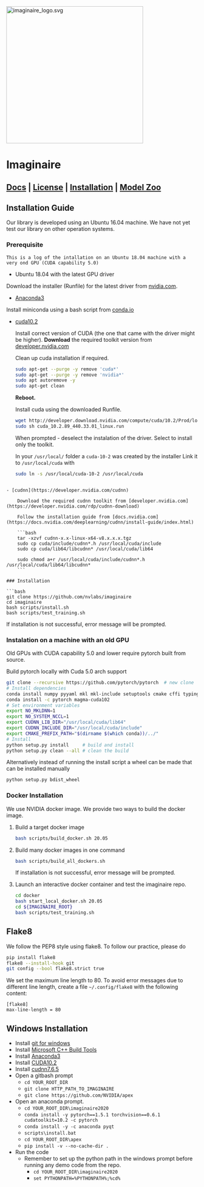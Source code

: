<img src="imaginaire_logo.svg" alt="imaginaire_logo.svg" height="360"/>

# Imaginaire

## [Docs](http://imaginaire.cc/docs) | [License](LICENSE.md) | [Installation](INSTALL.md) | [Model Zoo](MODELZOO.md)

## Installation Guide

Our library is developed using an Ubuntu 16.04 machine. We have not yet test our
  library on other operation systems.

### Prerequisite

    This is a log of the intallation on an Ubuntu 18.04 machine with a very ond GPU (CUDA capability 5.0)

- Ubuntu 18.04 with the latest GPU driver

Download the installer (Runfile) for the latest driver from [nvidia.com](https://www.nvidia.com/Download/index.aspx).

- [Anaconda3](https://www.anaconda.com/products/individual)

Install miniconda using a bash script from [conda.io](https://docs.conda.io/en/latest/miniconda.html#installing)

- [cuda10.2](https://developer.nvidia.com/cuda-toolkit)

    Install correct version of CUDA (the one that came with the driver might be higher). **Download** the required toolkit version from [developer.nvidia.com](https://developer.nvidia.com/cuda-toolkit-archive)

    Clean up cuda installation if required.

    ```bash
    sudo apt-get --purge -y remove 'cuda*'
    sudo apt-get --purge -y remove 'nvidia*'
    sudo apt autoremove -y
    sudo apt-get clean
    ```

    **Reboot.**

    Install cuda using the downloaded Runfile.

    ```bash
    wget http://developer.download.nvidia.com/compute/cuda/10.2/Prod/local_installers/cuda_10.2.89_440.33.01_linux.run
    sudo sh cuda_10.2.89_440.33.01_linux.run
    ```

    When prompted - deselect the instalation of the driver. Select to install only the toolkit.


    In your `/usr/local/` folder a `cuda-10-2` was created by the installer
    Link it to `/usr/local/cuda` with

    ```bash
    sudo ln -s /usr/local/cuda-10-2 /usr/local/cuda
```

- [cudnn](https://developer.nvidia.com/cudnn)

    Download the required cudnn toolkit from [developer.nvidia.com](https://developer.nvidia.com/rdp/cudnn-download)

    Follow the installation guide from [docs.nvidia.com](https://docs.nvidia.com/deeplearning/cudnn/install-guide/index.html)

    ```bash
    tar -xzvf cudnn-x.x-linux-x64-v8.x.x.x.tgz
    sudo cp cuda/include/cudnn*.h /usr/local/cuda/include
    sudo cp cuda/lib64/libcudnn* /usr/local/cuda/lib64

    sudo chmod a+r /usr/local/cuda/include/cudnn*.h /usr/local/cuda/lib64/libcudnn*
    ```

### Installation

```bash
git clone https://github.com/nvlabs/imaginaire
cd imaginaire
bash scripts/install.sh
bash scripts/test_training.sh
```

If installation is not successful, error message will be prompted.

### Instalation on a machine with an old GPU

Old GPUs with CUDA capability 5.0 and lower require pytorch built from source.

Build pytorch locally with Cuda 5.0 arch support

```bash
git clone --recursive https://github.com/pytorch/pytorch  # new clone
# Install dependencies
conda install numpy pyyaml mkl mkl-include setuptools cmake cffi typing
conda install -c pytorch magma-cuda102
# Set environment variables
export NO_MKLDNN=1
export NO_SYSTEM_NCCL=1
export CUDNN_LIB_DIR="/usr/local/cuda/lib64"
export CUDNN_INCLUDE_DIR="/usr/local/cuda/include"
export CMAKE_PREFIX_PATH="$(dirname $(which conda))/../"
# Install
python setup.py install     # build and install
python setup.py clean --all # clean the build
```

Alternatively instead of running the install script a wheel can be made that can be installed manually

```bash
python setup.py bdist_wheel
```

### Docker Installation

We use NVIDIA docker image. We provide two ways to build the docker image.

1. Build a target docker image

    ```bash
    bash scripts/build_docker.sh 20.05
    ```

2. Build many docker images in one command

    ```bash
    bash scripts/build_all_dockers.sh
    ```

    If installation is not successful, error message will be prompted.

3. Launch an interactive docker container and test the imaginaire repo.

    ```bash
    cd docker
    bash start_local_docker.sh 20.05
    cd ${IMAGINAIRE_ROOT}
    bash scripts/test_training.sh
    ```

## Flake8

We follow the PEP8 style using flake8. To follow our practice, please do

```bash
pip install flake8
flake8 --install-hook git
git config --bool flake8.strict true
```

We set the maximum line length to 80. To avoid error messages due to different line length, create a file `~/.config/flake8` with the following content:

```
[flake8]
max-line-length = 80
```

## Windows Installation

- Install [git for windows](https://gitforwindows.org/)
- Install [Microsoft C++ Build Tools](https://visualstudio.microsoft.com/visual-cpp-build-tools/)
- Install [Anaconda3](https://repo.anaconda.com/archive/Anaconda3-2020.02-Windows-x86_64.exe)
- Install [CUDA10.2](https://developer.nvidia.com/cuda-10.2-download-archive)
- Install [cudnn7.6.5](https://developer.nvidia.com/cudnn)
- Open a gitbash prompt
    - `cd YOUR_ROOT_DIR`
    - `git clone HTTP_PATH_TO_IMAGINAIRE`
    - `git clone https://github.com/NVIDIA/apex`
- Open an anaconda prompt.
    - `cd YOUR_ROOT_DIR\imaginaire2020`
    - `conda install -y pytorch==1.5.1 torchvision==0.6.1 cudatoolkit=10.2 -c pytorch`
    - `conda install -y -c anaconda pyqt`
    - `scripts\install.bat`
    - `cd YOUR_ROOT_DIR\apex`
    - `pip install -v --no-cache-dir .`
- Run the code
    - Remember to set up the python path in the windows prompt before running any demo code from the repo.
        - `cd YOUR_ROOT_DIR\imaginaire2020`
        - `set PYTHONPATH=%PYTHONPATH%;%cd%`
